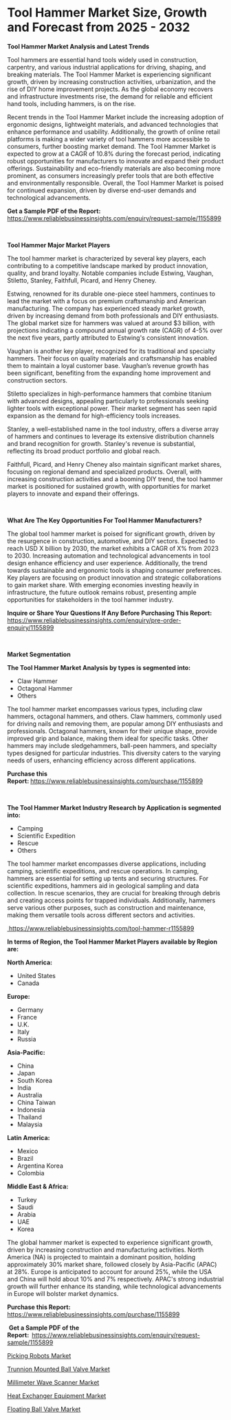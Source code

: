 <p><h1>Tool Hammer Market Size, Growth and Forecast from 2025 - 2032</h1></p><p><strong>Tool Hammer Market Analysis and Latest Trends</strong></p>
<p><p>Tool hammers are essential hand tools widely used in construction, carpentry, and various industrial applications for driving, shaping, and breaking materials. The Tool Hammer Market is experiencing significant growth, driven by increasing construction activities, urbanization, and the rise of DIY home improvement projects. As the global economy recovers and infrastructure investments rise, the demand for reliable and efficient hand tools, including hammers, is on the rise.</p><p>Recent trends in the Tool Hammer Market include the increasing adoption of ergonomic designs, lightweight materials, and advanced technologies that enhance performance and usability. Additionally, the growth of online retail platforms is making a wider variety of tool hammers more accessible to consumers, further boosting market demand. The Tool Hammer Market is expected to grow at a CAGR of 10.8% during the forecast period, indicating robust opportunities for manufacturers to innovate and expand their product offerings. Sustainability and eco-friendly materials are also becoming more prominent, as consumers increasingly prefer tools that are both effective and environmentally responsible. Overall, the Tool Hammer Market is poised for continued expansion, driven by diverse end-user demands and technological advancements.</p></p>
<p><strong>Get a Sample PDF of the Report:&nbsp;</strong> <a href="https://www.reliablebusinessinsights.com/enquiry/request-sample/1155899?utm_campaign=1837&utm_medium=2&utm_source=Github&utm_content=ia&utm_term=10042025&utm_id=tool-hammer">https://www.reliablebusinessinsights.com/enquiry/request-sample/1155899</a></p>
<p>&nbsp;</p>
<p><strong>Tool Hammer Major Market Players</strong></p>
<p><p>The tool hammer market is characterized by several key players, each contributing to a competitive landscape marked by product innovation, quality, and brand loyalty. Notable companies include Estwing, Vaughan, Stiletto, Stanley, Faithfull, Picard, and Henry Cheney.</p><p>Estwing, renowned for its durable one-piece steel hammers, continues to lead the market with a focus on premium craftsmanship and American manufacturing. The company has experienced steady market growth, driven by increasing demand from both professionals and DIY enthusiasts. The global market size for hammers was valued at around $3 billion, with projections indicating a compound annual growth rate (CAGR) of 4-5% over the next five years, partly attributed to Estwing's consistent innovation.</p><p>Vaughan is another key player, recognized for its traditional and specialty hammers. Their focus on quality materials and craftsmanship has enabled them to maintain a loyal customer base. Vaughan’s revenue growth has been significant, benefiting from the expanding home improvement and construction sectors.</p><p>Stiletto specializes in high-performance hammers that combine titanium with advanced designs, appealing particularly to professionals seeking lighter tools with exceptional power. Their market segment has seen rapid expansion as the demand for high-efficiency tools increases.</p><p>Stanley, a well-established name in the tool industry, offers a diverse array of hammers and continues to leverage its extensive distribution channels and brand recognition for growth. Stanley's revenue is substantial, reflecting its broad product portfolio and global reach.</p><p>Faithfull, Picard, and Henry Cheney also maintain significant market shares, focusing on regional demand and specialized products. Overall, with increasing construction activities and a booming DIY trend, the tool hammer market is positioned for sustained growth, with opportunities for market players to innovate and expand their offerings.</p></p>
<p>&nbsp;</p>
<p><strong>What Are The Key Opportunities For Tool Hammer Manufacturers?</strong></p>
<p><p>The global tool hammer market is poised for significant growth, driven by the resurgence in construction, automotive, and DIY sectors. Expected to reach USD X billion by 2030, the market exhibits a CAGR of X% from 2023 to 2030. Increasing automation and technological advancements in tool design enhance efficiency and user experience. Additionally, the trend towards sustainable and ergonomic tools is shaping consumer preferences. Key players are focusing on product innovation and strategic collaborations to gain market share. With emerging economies investing heavily in infrastructure, the future outlook remains robust, presenting ample opportunities for stakeholders in the tool hammer industry.</p></p>
<p><strong>Inquire or Share Your Questions If Any Before Purchasing This Report:</strong> <a href="https://www.reliablebusinessinsights.com/enquiry/pre-order-enquiry/1155899?utm_campaign=1837&utm_medium=2&utm_source=Github&utm_content=ia&utm_term=10042025&utm_id=tool-hammer">https://www.reliablebusinessinsights.com/enquiry/pre-order-enquiry/1155899</a></p>
<p>&nbsp;</p>
<p><strong>Market Segmentation</strong></p>
<p><strong>The Tool Hammer Market Analysis by types is segmented into:</strong></p>
<p><ul><li>Claw Hammer</li><li>Octagonal Hammer</li><li>Others</li></ul></p>
<p><p>The tool hammer market encompasses various types, including claw hammers, octagonal hammers, and others. Claw hammers, commonly used for driving nails and removing them, are popular among DIY enthusiasts and professionals. Octagonal hammers, known for their unique shape, provide improved grip and balance, making them ideal for specific tasks. Other hammers may include sledgehammers, ball-peen hammers, and specialty types designed for particular industries. This diversity caters to the varying needs of users, enhancing efficiency across different applications.</p></p>
<p><strong>Purchase this Report:&nbsp;</strong><a href="https://www.reliablebusinessinsights.com/purchase/1155899?utm_campaign=1837&utm_medium=2&utm_source=Github&utm_content=ia&utm_term=10042025&utm_id=tool-hammer">https://www.reliablebusinessinsights.com/purchase/1155899</a></p>
<p>&nbsp;</p>
<p><strong>The Tool Hammer Market Industry Research by Application is segmented into:</strong></p>
<p><ul><li>Camping</li><li>Scientific Expedition</li><li>Rescue</li><li>Others</li></ul></p>
<p><p>The tool hammer market encompasses diverse applications, including camping, scientific expeditions, and rescue operations. In camping, hammers are essential for setting up tents and securing structures. For scientific expeditions, hammers aid in geological sampling and data collection. In rescue scenarios, they are crucial for breaking through debris and creating access points for trapped individuals. Additionally, hammers serve various other purposes, such as construction and maintenance, making them versatile tools across different sectors and activities.</p></p>
<p><a href="https://www.reliablebusinessinsights.com/tool-hammer-r1155899?utm_campaign=1837&utm_medium=2&utm_source=Github&utm_content=ia&utm_term=10042025&utm_id=tool-hammer">&nbsp;https://www.reliablebusinessinsights.com/tool-hammer-r1155899</a></p>
<p><strong>In terms of Region, the Tool Hammer Market Players available by Region are:</strong></p>
<p>
    <p> <strong> North America: </strong>
        <ul>
            <li>United States</li>
            <li>Canada</li>
        </ul>
        </p> 
    <p> <strong> Europe: </strong>
        <ul>
            <li>Germany</li>
            <li>France</li>
            <li>U.K.</li>
            <li>Italy</li>
            <li>Russia</li>
        </ul>
        </p> 
    <p> <strong> Asia-Pacific: </strong>
        <ul>
            <li>China</li>
            <li>Japan</li>
            <li>South Korea</li>
            <li>India</li>
            <li>Australia</li>
            <li>China Taiwan</li>
            <li>Indonesia</li>
            <li>Thailand</li>
            <li>Malaysia</li>
        </ul>
        </p> 
    <p> <strong> Latin America: </strong>
        <ul>
            <li>Mexico</li>
            <li>Brazil</li>
            <li>Argentina Korea</li>
            <li>Colombia</li>
        </ul>
        </p> 
    <p> <strong> Middle East & Africa: </strong>
        <ul>
            <li>Turkey</li>
            <li>Saudi</li>
            <li>Arabia</li>
            <li>UAE</li>
            <li>Korea</li>
        </ul>
    </p>
    </p>
<p><p>The global hammer market is expected to experience significant growth, driven by increasing construction and manufacturing activities. North America (NA) is projected to maintain a dominant position, holding approximately 30% market share, followed closely by Asia-Pacific (APAC) at 28%. Europe is anticipated to account for around 25%, while the USA and China will hold about 10% and 7% respectively. APAC's strong industrial growth will further enhance its standing, while technological advancements in Europe will bolster market dynamics.</p></p>
<p><strong>Purchase this Report: </strong><a href="https://www.reliablebusinessinsights.com/purchase/1155899?utm_campaign=1837&utm_medium=2&utm_source=Github&utm_content=ia&utm_term=10042025&utm_id=tool-hammer">https://www.reliablebusinessinsights.com/purchase/1155899</a></p>
<p>&nbsp;<strong>Get a Sample PDF of the Report:&nbsp;&nbsp;</strong><a href="https://www.reliablebusinessinsights.com/enquiry/request-sample/1155899?utm_campaign=1837&utm_medium=2&utm_source=Github&utm_content=ia&utm_term=10042025&utm_id=tool-hammer">https://www.reliablebusinessinsights.com/enquiry/request-sample/1155899</a></p>
<p><strong></strong></p>
<p><p><a href="https://github.com/keeniielokl/Market-Research-Report-List-1/blob/main/picking-robots-market.md?utm_campaign=1837&utm_medium=2&utm_source=Github&utm_content=ia&utm_term=10042025&utm_id=tool-hammer">Picking Robots Market</a></p><p><a href="https://github.com/jemmysolin5k/Market-Research-Report-List-1/blob/main/trunnion-mounted-ball-valve-market.md?utm_campaign=1837&utm_medium=2&utm_source=Github&utm_content=ia&utm_term=10042025&utm_id=tool-hammer">Trunnion Mounted Ball Valve Market</a></p><p><a href="https://github.com/kocssequen/Market-Research-Report-List-1/blob/main/millimeter-wave-scanner-market.md?utm_campaign=1837&utm_medium=2&utm_source=Github&utm_content=ia&utm_term=10042025&utm_id=tool-hammer">Millimeter Wave Scanner Market</a></p><p><a href="https://github.com/chlihakwatsi/Market-Research-Report-List-1/blob/main/heat-exchanger-equipment-market.md?utm_campaign=1837&utm_medium=2&utm_source=Github&utm_content=ia&utm_term=10042025&utm_id=tool-hammer">Heat Exchanger Equipment Market</a></p><p><a href="https://github.com/sokurgleyde/Market-Research-Report-List-1/blob/main/floating-ball-valve-market.md?utm_campaign=1837&utm_medium=2&utm_source=Github&utm_content=ia&utm_term=10042025&utm_id=tool-hammer">Floating Ball Valve Market</a></p></p>